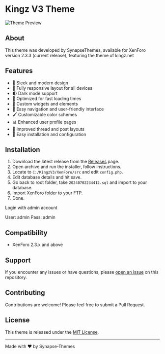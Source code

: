 # Kingz V3 Theme

![Theme Preview](https://i.postimg.cc/MpMQ7jfN/image1.jpg)

## About

This theme was developed by SynapseThemes, available for XenForo version 2.3.3 (current release), featuring the theme of kingz.net

## Features

- 🎨 Sleek and modern design
- 📱 Fully responsive layout for all devices
- 🌓 Dark mode support
- 🚀 Optimized for fast loading times
- 🧩 Custom widgets and elements
- 🎯 Easy navigation and user-friendly interface
- 🖌️ Customizable color schemes
- 📊 Enhanced user profile pages
- 💬 Improved thread and post layouts
- 🔧 Easy installation and configuration

## Installation

1. Download the latest release from the [Releases](https://github.com/SynapseThemes/Kingz-V3/releases) page.
2. Open archive and run the installer, follow instructions.
3. Locate to `C:/KingzV3/XenForo/src` and edit `config.php`.
4. Edit database details and hit save.
5. Go back to root folder, take `20240702234412.sql` and import to your database.
6. Import XenForo folder to your FTP.
7. Done.

Login with admin account

User: admin
Pass: admin

## Compatibility

- XenForo 2.3.x and above

## Support

If you encounter any issues or have questions, please [open an issue](https://github.com/SynapseThemes/Kingz-V3/issues) on this repository.

## Contributing

Contributions are welcome! Please feel free to submit a Pull Request.

## License

This theme is released under the [MIT License](LICENSE).

---

Made with ❤️ by Synapse-Themes
